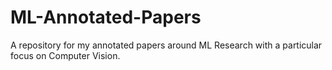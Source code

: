 # ML-Annotated-Papers
A repository for my annotated papers around ML Research with a particular focus on Computer Vision.
